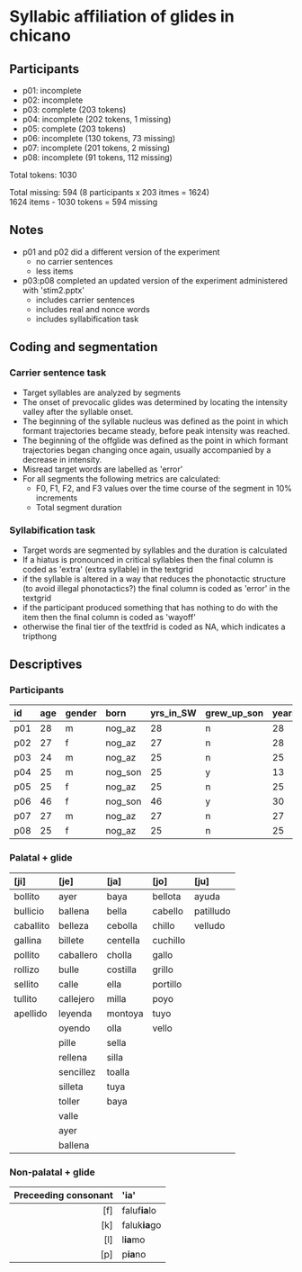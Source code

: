 # Syllabic affiliation of glides in chicano

## Participants

- p01: incomplete
- p02: incomplete
- p03: complete (203 tokens)
- p04: incomplete (202 tokens, 1 missing)
- p05: complete (203 tokens)
- p06: incomplete (130 tokens, 73 missing)
- p07: incomplete (201 tokens, 2 missing)
- p08: incomplete (91 tokens, 112 missing)

Total tokens: 1030  

Total missing: 594
(8 participants x 203 itmes = 1624)  
1624 items - 1030 tokens = 594 missing

## Notes

- p01 and p02 did a different version of the experiment
	- no carrier sentences
	- less items
- p03:p08 completed an updated version of the experiment administered with 
'stim2.pptx'
	- includes carrier sentences
	- includes real and nonce words
	- includes syllabification task

## Coding and segmentation

### Carrier sentence task

- Target syllables are analyzed by segments
- The onset of prevocalic glides was determined by locating the intensity valley 
after the syllable onset. 
- The beginning of the syllable nucleus was defined as the point in which 
formant trajectories became steady, before peak intensity was reached. 
- The beginning of the offglide was defined as the point in which formant 
trajectories began changing once again, usually accompanied by a decrease in 
intensity. 
- Misread target words are labelled as 'error'
- For all segments the following metrics are calculated: 
  - F0, F1, F2, and F3 values over the time course of the segment in 10% 
  increments
  - Total segment duration

### Syllabification task

- Target words are segmented by syllables and the duration is calculated
- If a hiatus is pronounced in critical syllables then the final column
is coded as 'extra' (extra syllable) in the textgrid
- if the syllable is altered in a way that reduces the phonotactic 
structure (to avoid illegal phonotactics?) the final column is coded 
as 'error' in the textgrid
- if the participant produced something that has nothing to do with the 
item then the final column is coded as 'wayoff'
- otherwise the final tier of the textfrid is coded as NA, which indicates a 
tripthong

## Descriptives

### Participants

|  id | age | gender |   born  | yrs_in_SW | grew_up_son | years_in_US | parents_son | eng_use |
| :-- | :-- | :----- | :------ | :-------- | :---------- | :---------- | :---------- | :------ |
| p01 | 28  | m      | nog_az  | 28        | n           | 28          | y           | 50      |
| p02 | 27  | f      | nog_az  | 27        | n           | 28          | y           | 60      |
| p03 | 24  | m      | nog_az  | 25        | n           | 25          | y           | 40      |
| p04 | 25  | m      | nog_son | 25        | y           | 13          | y           | 30      |
| p05 | 25  | f      | nog_az  | 25        | n           | 25          | y           | 50      |
| p06 | 46  | f      | nog_son | 46        | y           | 30          | y           | 30      |
| p07 | 27  | m      | nog_az  | 27        | n           | 27          | y           | 50      |
| p08 | 25  | f      | nog_az  | 25        | n           | 25          | y           | 70      |

### Palatal + glide

|    [ji]   |    [je]   |   [ja]   |   [jo]   |    [ju]   |
| :-------- | :-------- | :------- | :------- | :-------- |
| bollito   | ayer      | baya     | bellota  | ayuda     |
| bullicio  | ballena   | bella    | cabello  | patilludo |
| caballito | belleza   | cebolla  | chillo   | velludo   |
| gallina   | billete   | centella | cuchillo |           |
| pollito   | caballero | cholla   | gallo    |           |
| rollizo   | bulle     | costilla | grillo   |           |
| sellito   | calle     | ella     | portillo |           |
| tullito   | callejero | milla    | poyo     |           |
| apellido  | leyenda   | montoya  | tuyo     |           |
|           | oyendo    | olla     | vello    |           |
|           | pille     | sella    |          |           |
|           | rellena   | silla    |          |           |
|           | sencillez | toalla   |          |           |
|           | silleta   | tuya     |          |           |
|           | toller    | baya     |          |           |
|           | valle     |          |          |           |
|           | ayer      |          |          |           |
|           | ballena   |          |          |           |

### Non-palatal + glide

| Preceeding consonant |      'ia'     |
| -------------------: | :------------ |
|                  [f] | faluf**ia**lo |
|                  [k] | faluk**ia**go |
|                  [l] | l**ia**mo     |
|                  [p] | p**ia**no     |


